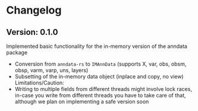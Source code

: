 # Changelog


## Version: 0.1.0
Implemented basic functionality for the in-memory version of the anndata package
- Conversion from `anndata-rs` to `IMAnnData` (supports X, var, obs, obsm, obsp, varm, varp, uns, layers)
- Subsetting of the in-memory data object (inplace and copy, no view)
Limitations/Caution:
- Writing to multiple fields from different threads might involve lock races, in-case you write from different threads you have to take care of that, although we plan on implementing a safe version soon
